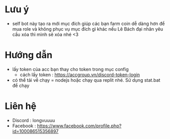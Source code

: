 # Lưu ý
- self bot này tạo ra mới mục đích giúp các bạn farm coin dễ dàng hơn để mua role và không phục vụ mục đích gì khác nếu Lê Bách đại nhân yêu cầu xóa thì mình sẽ xóa nhé <3
# Hướng dẫn 
- lấy token của acc bạn thay cho token trong mục config
   - cách lấy token : https://accgroup.vn/discord-token-login
- có thể tải về chạy = nodejs hoặc chạy qua replit nhé. Sử dụng stat.bat để chạy
# Liên hệ
- Discord : longvuuuu
- Facebook : https://www.facebook.com/profile.php?id=100086515356897
